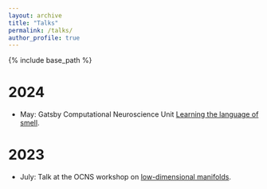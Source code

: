 ```yaml
---
layout: archive
title: "Talks"
permalink: /talks/
author_profile: true
---
```


{% include base_path %}

2024 
======
* May: Gatsby Computational Neuroscience Unit [Learning the language of smell](../_talks/Gatsby_2025.pdf). 

2023 
======
* July: Talk at the OCNS workshop on [low-dimensional manifolds](https://cns2023.sched.com/event/1Kd7M/low-dimensional-manifolds-of-neural-dynamics-and-their-role-in-brain-function). 